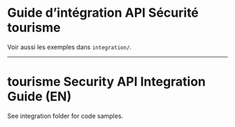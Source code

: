 # Guide d’intégration API Sécurité tourisme

Voir aussi les exemples dans `integration/`.

---

# tourisme Security API Integration Guide (EN)

See integration folder for code samples.
